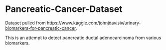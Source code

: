 # Pancreatic-Cancer-Dataset

Dataset pulled from https://www.kaggle.com/johnjdavisiv/urinary-biomarkers-for-pancreatic-cancer.

This is an attempt to detect pancreatic ductal adenocarcinoma from various biomarkers.
